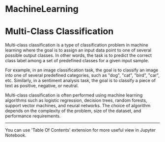 # MachineLearning

# Multi-Class Classification #

Multi-class classification is a type of classification problem in machine learning where the goal is to assign 
an input data point to one of several possible output classes. In other words, the task is to predict the correct 
class label among a set of predefined classes for a given input sample.

For example, in an image classification task, the goal is to classify an image into one of several predefined categories, 
such as "dog", "cat", "bird", "car", etc. Similarly, in a sentiment analysis task, the goal is to classify a piece of 
text as positive, negative, or neutral.

Multi-class classification is often performed using machine learning algorithms such as logistic regression, decision trees, 
random forests, support vector machines, and neural networks. The choice of algorithm depends on the complexity of the problem, 
size of the dataset, and performance requirements.

---

You can use 'Table Of Contents' extension for more useful view in Jupyter Notebook.
